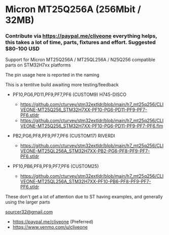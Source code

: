 # Micron MT25Q256A (256Mbit / 32MB)
### Contribute via   https://paypal.me/cliveone  everything helps, this takes a lot of time, parts, fixtures and effort. Suggested $80-100 USD

Support for Micron MT25Q256A / MT25QL256A / N25Q256 compatible parts on STM32H7xx platforms

The pin usage here is reported in the naming

This is a tentitve build awaiting more testing/feedback

 * PF10,PG6,PD11,PF9,PF7,PF6 (CUSTOM9) H745-DISCO
   *  https://github.com/cturvey/stm32extldr/blob/main/h7_mt25q256/CLIVEONE-MT25Q256_STM32H7XX-PF10-PG6-PD11-PF9-PF7-PF6.stldr
   *  https://github.com/cturvey/stm32extldr/blob/main/h7_mt25q256/CLIVEONE-MT25Q256_STM32H7XX-PF10-PG6-PD11-PF9-PF7-PF6.flm

 * PB2,PG6,PF8,PF9,PF7,PF6 (CUSTOM17) RIVERDI
   *  https://github.com/cturvey/stm32extldr/blob/main/h7_mt25q256/CLIVEONE-MT25QL256A_STM32H7XX-PB2-PG6-PF8-PF9-PF7-PF6.stldr

 * PF10,PB6,PF8,PF9,PF7,PF6 (CUSTOM25)
   *  https://github.com/cturvey/stm32extldr/blob/main/h7_mt25q256/CLIVEONE-MT25QL256A_STM32H7XX-PF10-PB6-PF8-PF9-PF7-PF6.stldr

These don't get a lot of attention due to ST having examples, and generally using the larger parts

 sourcer32@gmail.com
  *  https://paypal.me/cliveone (Preferred)
  *  https://www.venmo.com/u/cliveone
